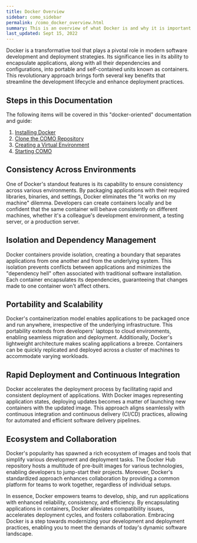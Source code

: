 ```yaml
---
title: Docker Overview
sidebar: como_sidebar
permalink: /como_docker_overview.html
summary: This is an overview of what Docker is and why it is important
last_updated: Sept 15, 2022
---
```


Docker is a transformative tool that plays a pivotal role in modern software development and deployment strategies. Its
significance lies in its ability to encapsulate applications, along with all their dependencies and configurations, into
portable and self-contained units known as containers. This revolutionary approach brings forth several key benefits
that streamline the development lifecycle and enhance deployment practices.

## Steps in this Documentation

The following items will be covered in this "docker-oriented" documentation and guide:

1. [Installing Docker](como_conda_installation.html)
2. [Clone the COMO Repository](como_clone_repository.html)
3. [Creating a Virtual Environment](como_installing_dependencies.html)
4. [Starting COMO](como_start_notebook.html)

## Consistency Across Environments

One of Docker's standout features is its capability to ensure consistency across various environments. By packaging
applications with their required libraries, binaries, and settings, Docker eliminates the "it works on my machine"
dilemma. Developers can create containers locally and be confident that the same container will behave consistently on
different machines, whether it's a colleague's development environment, a testing server, or a production server.

## Isolation and Dependency Management

Docker containers provide isolation, creating a boundary that separates applications from one another and from the
underlying system. This isolation prevents conflicts between applications and minimizes the "dependency hell" often
associated with traditional software installation. Each container encapsulates its dependencies, guaranteeing that
changes made to one container won't affect others.

## Portability and Scalability

Docker's containerization model enables applications to be packaged once and run anywhere, irrespective of the
underlying infrastructure. This portability extends from developers' laptops to cloud environments, enabling seamless
migration and deployment. Additionally, Docker's lightweight architecture makes scaling applications a breeze.
Containers can be quickly replicated and deployed across a cluster of machines to accommodate varying workloads.

## Rapid Deployment and Continuous Integration

Docker accelerates the deployment process by facilitating rapid and consistent deployment of applications. With Docker
images representing application states, deploying updates becomes a matter of launching new containers with the updated
image. This approach aligns seamlessly with continuous integration and continuous delivery (CI/CD) practices, allowing
for automated and efficient software delivery pipelines.

## Ecosystem and Collaboration

Docker's popularity has spawned a rich ecosystem of images and tools that simplify various development and deployment
tasks. The Docker Hub repository hosts a multitude of pre-built images for various technologies, enabling developers to
jump-start their projects. Moreover, Docker's standardized approach enhances collaboration by providing a common
platform for teams to work together, regardless of individual setups.

In essence, Docker empowers teams to develop, ship, and run applications with enhanced reliability, consistency, and
efficiency. By encapsulating applications in containers, Docker alleviates compatibility issues, accelerates deployment
cycles, and fosters collaboration. Embracing Docker is a step towards modernizing your development and deployment
practices, enabling you to meet the demands of today's dynamic software landscape.
